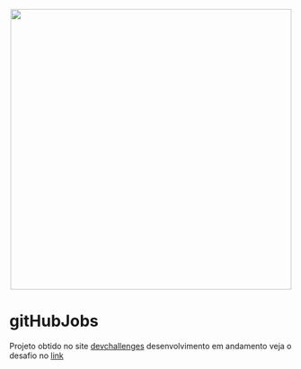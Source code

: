 <p align="center">
  <img src="https://user-images.githubusercontent.com/54549125/194464910-316347f4-ceb1-453f-9878-39a779a8269a.gif" width="500">
</p>

# gitHubJobs

Projeto obtido no site [devchallenges](https://devchallenges.io) desenvolvimento em andamento veja o desafio no [link](https://devchallenges.io/challenges/TtUjDt19eIHxNQ4n5jps)
